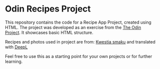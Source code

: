 # Odin Recipes Project

This repository contains the code for a Recipe App Project, created using HTML. The project was developed as an exercise from the [The Odin Project](https://www.theodinproject.com/lessons/foundations-recipes). It showcases basic HTML structure. 

Recipes and photos used in project are from: [Kwestia smaku](https://www.kwestiasmaku.com/) and translated with [DeepL](https://www.deepl.com/pl/translator)

Feel free to use this as a starting point for your own projects or for further learning.

